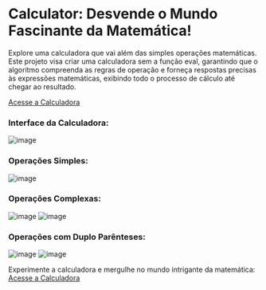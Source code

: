 # Calculator: Desvende o Mundo Fascinante da Matemática!

Explore uma calculadora que vai além das simples operações matemáticas. Este projeto visa criar uma calculadora sem a função eval, garantindo que o algoritmo compreenda as regras de operação e forneça respostas precisas às expressões matemáticas, exibindo todo o processo de cálculo até chegar ao resultado.

[Acesse a Calculadora](https://ghustavo516.github.io/Calculator/)

### Interface da Calculadora:
![image](https://github.com/Ghustavo516/Calculator/assets/41215700/02b68a29-aef4-4741-a149-4825a488e97a)

### Operações Simples:
![image](https://github.com/Ghustavo516/Calculator/assets/41215700/48dcbd9f-e580-40d7-a24a-e5cf4530efe7)

### Operações Complexas:
![image](https://github.com/Ghustavo516/Calculator/assets/41215700/3fb46f6e-bf8e-4154-a41c-36483fd043a4)
![image](https://github.com/Ghustavo516/Calculator/assets/41215700/6f7a2e67-1417-4977-90c7-c7a5f2b9650c)

### Operações com Duplo Parênteses:
![image](https://github.com/Ghustavo516/Calculator/assets/41215700/e298b63a-e94b-409f-9dd7-98fde690f699)
![image](https://github.com/Ghustavo516/Calculator/assets/41215700/49ba228c-5a63-4adc-bad1-ae0382b35e9f)

Experimente a calculadora e mergulhe no mundo intrigante da matemática: [Acesse a Calculadora](https://ghustavo516.github.io/Calculator/)
